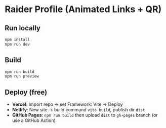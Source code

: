 # Raider Profile (Animated Links + QR)

## Run locally
```bash
npm install
npm run dev
```

## Build
```bash
npm run build
npm run preview
```

## Deploy (free)
- **Vercel**: Import repo → set Framework: Vite → Deploy
- **Netlify**: New site → build command `vite build`, publish dir `dist`
- **GitHub Pages**: `npm run build` then upload `dist` to `gh-pages` branch (or use a GitHub Action)
